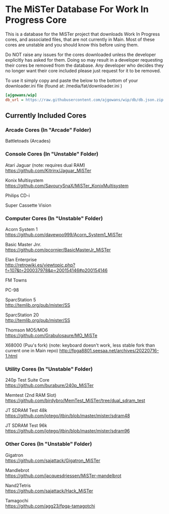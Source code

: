 # The MiSTer Database For Work In Progress Core 

This is a database for the MiSTer project that downloads Work In Progress cores, and associated files, that are not currently in Main.  Most of these cores are unstable and you should know this before using them.  

Do NOT raise any issues for the cores downloaded unless the developer explicitly has asked for them.  Doing so may result in a developer requesting their cores be removed from the database.  Any developer who decides they no longer want their core included please just request for it to be removed.  

To use it simply copy and paste the below to the bottom of your downloader.ini file (found at: /media/fat/downloader.ini )

```ini
[ajgowans/wip]
db_url = https://raw.githubusercontent.com/ajgowans/wip/db/db.json.zip
```



 ## Currently Included Cores


### Arcade Cores (In "Arcade" Folder)

Battletoads (Arcades)


### Console Cores (In "Unstable" Folder)

Atari Jaguar (note: requires dual RAM)<br>
https://github.com/Kitrinx/Jaguar_MiSTer

Konix Multisystem <br>
https://github.com/SavourySnaX/MiSTer_KonixMultisystem<br>

Philips CD-i<br>

Super Cassette Vision

### Computer Cores (In "Unstable" Folder)

Acorn System 1 <br>
https://github.com/davewoo999/Acorn_System1_MiSTer

Basic Master Jnr. <br>
https://github.com/pcornier/BasicMasterJr_MiSTer

Elan Enterprise <br>
http://retrowiki.es/viewtopic.php?f=107&t=200037978&p=200154146#p200154146

FM Towns 

PC-98 

SparcStation 5 <br>
http://temlib.org/pub/mister/SS

SparcStation 20 <br>
http://temlib.org/pub/mister/SS

Thomson MO5/MO6 <br>
https://github.com/Grabulosaure/MO_MiSTe

X68000 (Puu's fork) (note: keyboard doesn't work, less stable fork than current one in Main repo)
http://fpga8801.seesaa.net/archives/20220716-1.html

### Utility Cores (In "Unstable" Folder)

240p Test Suite Core <br>
https://github.com/burabure/240p_MiSTer

Memtest (2nd RAM Slot) <br>
https://github.com/birdybro/MemTest_MiSTer/tree/dual_sdram_test

JT SDRAM Test 48k <br>
https://github.com/jotego/jtbin/blob/master/mister/sdram48

JT SDRAM Test 96k <br>
https://github.com/jotego/jtbin/blob/master/mister/sdram96


### Other Cores (In "Unstable" Folder)

Gigatron <br>
https://github.com/sajattack/Gigatron_MiSTer

Mandlebrot <br>
https://github.com/jacquesdriessen/MiSTer-mandelbrot

Nand2Tetris <br>
https://github.com/sajattack/Hack_MiSTer

Tamagochi <br>
https://github.com/agg23/fpga-tamagotchi

